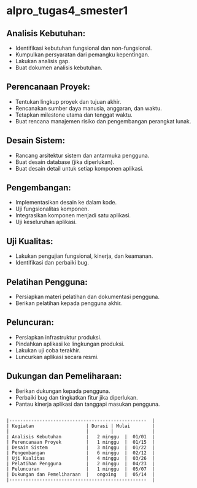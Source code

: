# alpro_tugas4_smester1

## Analisis Kebutuhan:
- Identifikasi kebutuhan fungsional dan non-fungsional.
- Kumpulkan persyaratan dari pemangku kepentingan.
- Lakukan analisis gap.
- Buat dokumen analisis kebutuhan.
## Perencanaan Proyek:
- Tentukan lingkup proyek dan tujuan akhir.
- Rencanakan sumber daya manusia, anggaran, dan waktu.
- Tetapkan milestone utama dan tenggat waktu.
- Buat rencana manajemen risiko dan pengembangan perangkat lunak.
## Desain Sistem:
- Rancang arsitektur sistem dan antarmuka pengguna.
- Buat desain database (jika diperlukan).
- Buat desain detail untuk setiap komponen aplikasi.
## Pengembangan:
- Implementasikan desain ke dalam kode.
- Uji fungsionalitas komponen.
- Integrasikan komponen menjadi satu aplikasi.
- Uji keseluruhan aplikasi.
## Uji Kualitas:
- Lakukan pengujian fungsional, kinerja, dan keamanan.
- Identifikasi dan perbaiki bug.
## Pelatihan Pengguna:
- Persiapkan materi pelatihan dan dokumentasi pengguna.
- Berikan pelatihan kepada pengguna akhir.
## Peluncuran:
- Persiapkan infrastruktur produksi.
- Pindahkan aplikasi ke lingkungan produksi.
- Lakukan uji coba terakhir.
- Luncurkan aplikasi secara resmi.
## Dukungan dan Pemeliharaan:
- Berikan dukungan kepada pengguna.
- Perbaiki bug dan tingkatkan fitur jika diperlukan.
- Pantau kinerja aplikasi dan tanggapi masukan pengguna.


```

|--------------------------------------------------  |
| Kegiatan                   | Durasi | Mulai        |
|                            |        |              |
| Analisis Kebutuhan         |   2 minggu  |  01/01  |
| Perencanaan Proyek         |   1 minggu  |  01/15  |
| Desain Sistem              |   3 minggu  |  01/22  |
| Pengembangan               |   6 minggu  |  02/12  |
| Uji Kualitas               |   4 minggu  |  03/26  |
| Pelatihan Pengguna         |   2 minggu  |  04/23  |
| Peluncuran                 |   1 minggu  |  05/07  |
| Dukungan dan Pemeliharaan  |   ongoing   |  05/14  |
|--------------------------------------------------  |

```
